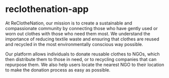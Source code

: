 # reclothenation-app

At ReClotheNation, our mission is to create a sustainable and compassionate community by connecting those who have gently used or worn out clothes with those who need them most. We understand the importance of reducing textile waste and ensuring that clothes are reused and recycled in the most environmentally conscious way possible.

Our platform allows individuals to donate reusable clothes to NGOs, which then distribute them to those in need, or to recycling companies that can repurpose them. We also help users locate the nearest NGO to their location to make the donation process as easy as possible.

